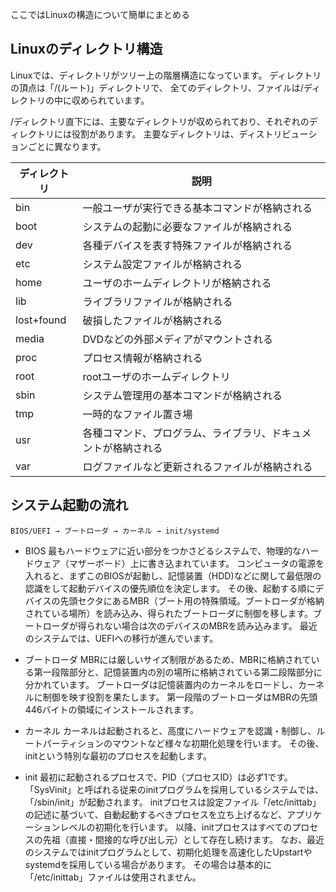 ここではLinuxの構造について簡単にまとめる
  
## Linuxのディレクトリ構造
Linuxでは、ディレクトリがツリー上の階層構造になっています。
ディレクトリの頂点は「/(ルート)」ディレクトリで、
全てのディレクトリ、ファイルは/ディレクトリの中に収められています。
  
/ディレクトリ直下には、主要なディレクトリが収められており、それぞれのディレクトリには役割があります。
主要なディレクトリは、ディストリビューションごとに異なります。  
  
| ディレクトリ | 説明 |
----|---- 
| bin | 一般ユーザが実行できる基本コマンドが格納される |
| boot | システムの起動に必要なファイルが格納される |
| dev | 各種デバイスを表す特殊ファイルが格納される |
| etc | システム設定ファイルが格納される |
| home | ユーザのホームディレクトリが格納される |
| lib | ライブラリファイルが格納される |
| lost+found | 破損したファイルが格納される |
| media | DVDなどの外部メディアがマウントされる |
| proc | プロセス情報が格納される |
| root | rootユーザのホームディレクトリ |
| sbin | システム管理用の基本コマンドが格納される |
| tmp | 一時的なファイル置き場 |
| usr | 各種コマンド、プログラム、ライブラリ、ドキュメントが格納される |
| var | ログファイルなど更新されるファイルが格納される |
  
  
## システム起動の流れ
`BIOS/UEFI → ブートローダ → カーネル → init/systemd`  
  
  
* BIOS
最もハードウェアに近い部分をつかさどるシステムで、物理的なハードウェア（マザーボード）上に書き込まれています。
コンピュータの電源を入れると、まずこのBIOSが起動し、記憶装置（HDD)などに関して最低限の認識をして起動デバイスの優先順位を決定します。
その後、起動する順にデバイスの先頭セクタにあるMBR（ブート用の特殊領域。ブートローダが格納されている場所）を読み込み、得られたブートローダに制御を移します。ブートローダが得られない場合は次のデバイスのMBRを読み込みます。
最近のシステムでは、UEFIへの移行が進んでいます。  
  
* ブートローダ
MBRには厳しいサイズ制限があるため、MBRに格納されている第一段階部分と、記憶装置内の別の場所に格納されている第二段階部分に分かれています。
ブートローダは記憶装置内のカーネルをロードし、カーネルに制御を映す役割を果たします。
第一段階のブートローダはMBRの先頭446バイトの領域にインストールされます。  
  
* カーネル
カーネルは起動されると、高度にハードウェアを認識・制御し、ルートパーティションのマウントなど様々な初期化処理を行います。
その後、initという特別な最初のプロセスを起動します。  
  
* init
最初に起動されるプロセスで、PID（プロセスID）は必ず1です。
「SysVinit」と呼ばれる従来のinitプログラムを採用しているシステムでは、
「/sbin/init」が起動されます。
initプロセスは設定ファイル「/etc/inittab」の記述に基づいて、自動起動するべきプロセスを立ち上げるなど、アプリケーションレベルの初期化を行います。
以降、initプロセスはすべてのプロセスの先祖（直接・間接的な呼び出し元）として存在し続けます。
なお、最近のシステムではinitプログラムとして、初期化処理を高速化したUpstartやsystemdを採用している場合があります。
その場合は基本的に「/etc/inittab」ファイルは使用されません。  

